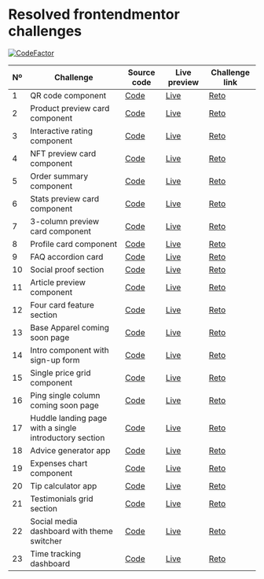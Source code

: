 # Resolved frontendmentor challenges

[![CodeFactor](https://www.codefactor.io/repository/github/javiluli/resolved-frontendmentor-challenges/badge)](https://www.codefactor.io/repository/github/javiluli/resolved-frontendmentor-challenges)

| Nº  | Challenge | Source code | Live preview | Challenge link |
| --- | --------- | ----------- | ------------ | -------------- |
| 1 | QR code component | [Code](https://github.com/javiluli/resolved-frontendmentor-challenges/tree/master/src/challenges/qr-code-component) | [Live](https://rfmc.vercel.app/c/qr-code-component) | [Reto](https://www.frontendmentor.io/challenges/qr-code-component-iux_sIO_H) |
  | 2 | Product preview card component | [Code](https://github.com/javiluli/resolved-frontendmentor-challenges/tree/master/src/challenges/product-preview-card-component) | [Live](https://rfmc.vercel.app/c/product-preview-card-component) | [Reto](https://www.frontendmentor.io/challenges/product-preview-card-component-GO7UmttRfa) |
  | 3 | Interactive rating component | [Code](https://github.com/javiluli/resolved-frontendmentor-challenges/tree/master/src/challenges/interactive-rating-component) | [Live](https://rfmc.vercel.app/c/interactive-rating-component) | [Reto](https://www.frontendmentor.io/challenges/interactive-rating-component-koxpeBUmI) |
  | 4 | NFT preview card component | [Code](https://github.com/javiluli/resolved-frontendmentor-challenges/tree/master/src/challenges/nft-preview-card-component) | [Live](https://rfmc.vercel.app/c/nft-preview-card-component) | [Reto](https://www.frontendmentor.io/challenges/nft-preview-card-component-SbdUL_w0U) |
  | 5 | Order summary component | [Code](https://github.com/javiluli/resolved-frontendmentor-challenges/tree/master/src/challenges/order-summary-component) | [Live](https://rfmc.vercel.app/c/order-summary-component) | [Reto](https://www.frontendmentor.io/challenges/order-summary-component-QlPmajDUj) |
  | 6 | Stats preview card component | [Code](https://github.com/javiluli/resolved-frontendmentor-challenges/tree/master/src/challenges/stats-preview-card-component) | [Live](https://rfmc.vercel.app/c/stats-preview-card-component) | [Reto](https://www.frontendmentor.io/challenges/stats-preview-card-component-8JqbgoU62) |
  | 7 | 3-column preview card component | [Code](https://github.com/javiluli/resolved-frontendmentor-challenges/tree/master/src/challenges/three-column-preview-card-component) | [Live](https://rfmc.vercel.app/c/three-column-preview-card-component) | [Reto](https://www.frontendmentor.io/challenges/3column-preview-card-component-pH92eAR2-) |
  | 8 | Profile card component | [Code](https://github.com/javiluli/resolved-frontendmentor-challenges/tree/master/src/challenges/profile-card-component) | [Live](https://rfmc.vercel.app/c/profile-card-component) | [Reto](https://www.frontendmentor.io/challenges/profile-card-component-cfArpWshJ) |
  | 9 | FAQ accordion card | [Code](https://github.com/javiluli/resolved-frontendmentor-challenges/tree/master/src/challenges/faq-accordion-card) | [Live](https://rfmc.vercel.app/c/faq-accordion-card) | [Reto](https://www.frontendmentor.io/challenges/faq-accordion-card-XlyjD0Oam) |
  | 10 | Social proof section | [Code](https://github.com/javiluli/resolved-frontendmentor-challenges/tree/master/src/challenges/social-proof-section) | [Live](https://rfmc.vercel.app/c/social-proof-section) | [Reto](https://www.frontendmentor.io/challenges/social-proof-section-6e0qTv_bA) |
  | 11 | Article preview component | [Code](https://github.com/javiluli/resolved-frontendmentor-challenges/tree/master/src/challenges/article-preview-component) | [Live](https://rfmc.vercel.app/c/article-preview-component) | [Reto](https://www.frontendmentor.io/challenges/article-preview-component-dYBN_pYFT) |
  | 12 | Four card feature section | [Code](https://github.com/javiluli/resolved-frontendmentor-challenges/tree/master/src/challenges/four-card-feature-section) | [Live](https://rfmc.vercel.app/c/four-card-feature-section) | [Reto](https://www.frontendmentor.io/challenges/four-card-feature-section-weK1eFYK) |
  | 13 | Base Apparel coming soon page | [Code](https://github.com/javiluli/resolved-frontendmentor-challenges/tree/master/src/challenges/base-apparel-coming-soon-page) | [Live](https://rfmc.vercel.app/c/base-apparel-coming-soon-page) | [Reto](https://www.frontendmentor.io/challenges/base-apparel-coming-soon-page-5d46b47f8db8a7063f9331a0) |
  | 14 | Intro component with sign-up form | [Code](https://github.com/javiluli/resolved-frontendmentor-challenges/tree/master/src/challenges/intro-component-with-sign-up-form) | [Live](https://rfmc.vercel.app/c/intro-component-with-sign-up-form) | [Reto](https://www.frontendmentor.io/challenges/intro-component-with-signup-form-5cf91bd49edda32581d28fd1) |
  | 15 | Single price grid component | [Code](https://github.com/javiluli/resolved-frontendmentor-challenges/tree/master/src/challenges/single-price-grid-component) | [Live](https://rfmc.vercel.app/c/single-price-grid-component) | [Reto](https://www.frontendmentor.io/challenges/single-price-grid-component-5ce41129d0ff452fec5abbbc) |
  | 16 | Ping single column coming soon page | [Code](https://github.com/javiluli/resolved-frontendmentor-challenges/tree/master/src/challenges/ping-single-column-coming-soon-page) | [Live](https://rfmc.vercel.app/c/ping-single-column-coming-soon-page) | [Reto](https://www.frontendmentor.io/challenges/ping-single-column-coming-soon-page-5cadd051fec04111f7b848da) |
  | 17 | Huddle landing page with a single introductory section | [Code](https://github.com/javiluli/resolved-frontendmentor-challenges/tree/master/src/challenges/huddle-landing-page-with-a-single-introductory-section) | [Live](https://rfmc.vercel.app/c/huddle-landing-page-with-a-single-introductory-section) | [Reto](https://www.frontendmentor.io/challenges/huddle-landing-page-with-a-single-introductory-section-B_2Wvxgi0) |
  | 18 | Advice generator app | [Code](https://github.com/javiluli/resolved-frontendmentor-challenges/tree/master/src/challenges/advice-generator-app) | [Live](https://rfmc.vercel.app/c/advice-generator-app) | [Reto](https://www.frontendmentor.io/challenges/advice-generator-app-QdUG-13db) |
  | 19 | Expenses chart component | [Code](https://github.com/javiluli/resolved-frontendmentor-challenges/tree/master/src/challenges/expenses-chart-component) | [Live](https://rfmc.vercel.app/c/expenses-chart-component) | [Reto](https://www.frontendmentor.io/challenges/expenses-chart-component-e7yJBUdjwt) |
  | 20 | Tip calculator app | [Code](https://github.com/javiluli/resolved-frontendmentor-challenges/tree/master/src/challenges/tip-calculator-app) | [Live](https://rfmc.vercel.app/c/tip-calculator-app) | [Reto](https://www.frontendmentor.io/challenges/tip-calculator-app-ugJNGbJUX) |
  | 21 | Testimonials grid section | [Code](https://github.com/javiluli/resolved-frontendmentor-challenges/tree/master/src/challenges/testimonials-grid-section) | [Live](https://rfmc.vercel.app/c/testimonials-grid-section) | [Reto](https://www.frontendmentor.io/challenges/testimonials-grid-section-Nnw6J7Un7) |
  | 22 | Social media dashboard with theme switcher | [Code](https://github.com/javiluli/resolved-frontendmentor-challenges/tree/master/src/challenges/social-media-dashboard-with-theme-switcher-master) | [Live](https://rfmc.vercel.app/c/social-media-dashboard-with-theme-switcher-master) | [Reto](https://www.frontendmentor.io/challenges/social-media-dashboard-with-theme-switcher-6oY8ozp_H) |
  | 23 | Time tracking dashboard | [Code](https://github.com/javiluli/resolved-frontendmentor-challenges/tree/master/src/challenges/time-tracking-dashboard) | [Live](https://rfmc.vercel.app/c/time-tracking-dashboard) | [Reto](https://www.frontendmentor.io/challenges/time-tracking-dashboard-UIQ7167Jw) |
  
